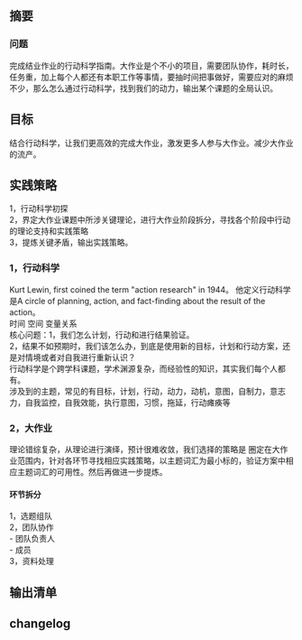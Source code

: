 ## 摘要
### 问题
完成结业作业的行动科学指南。大作业是个不小的项目，需要团队协作，耗时长，任务重，加上每个人都还有本职工作等事情，要抽时间把事做好，需要应对的麻烦不少，那么怎么通过行动科学，找到我们的动力，输出某个课题的全局认识。
## 目标
结合行动科学，让我们更高效的完成大作业，激发更多人参与大作业。减少大作业的流产。
## 实践策略
1，行动科学初探  
2，界定大作业课题中所涉关键理论，进行大作业阶段拆分，寻找各个阶段中行动的理论支持和实践策略  
3，提炼关键矛盾，输出实践策略。  

### 1，行动科学
Kurt Lewin, first coined the term "action research" in 1944。
他定义行动科学是A circle of planning, action, and fact-finding about the result of the action。  
时间 空间 变量关系  
核心问题：1，我们怎么计划，行动和进行结果验证。     
2，结果不如预期时，我们该怎么办，到底是使用新的目标，计划和行动方案，还是对情境或者对自我进行重新认识？  
行动科学是个跨学科课题，学术渊源复杂，而经验性的知识，其实我们每个人都有。    
涉及到的主题，常见的有目标，计划，行动，动力，动机，意图，自制力，意志力，自我监控，自我效能，执行意图，习惯，拖延，行动瘫痪等  

### 2，大作业
理论错综复杂，从理论进行演绎，预计很难收敛，我们选择的策略是
圈定在大作业范围内，针对各环节寻找相应实践策略，以主题词汇为最小标的，验证方案中相应主题词汇的可用性。然后再做进一步提炼。      
#### 环节拆分
1，选题组队  
2，团队协作  
    - 团队负责人  
    - 成员  
3，资料处理   
## 输出清单

## changelog

